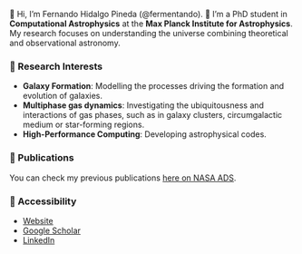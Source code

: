 👋 Hi, I’m Fernando Hidalgo Pineda (@fermentando).
🌱 I’m a PhD student in **Computational Astrophysics** at the **Max Planck Institute for Astrophysics**. My research focuses on understanding the universe combining theoretical and observational astronomy.

### 🧠 Research Interests
- **Galaxy Formation**: Modelling the processes driving the formation and evolution of galaxies.
- **Multiphase gas dynamics**: Investigating the ubiquitousness and interactions of gas phases, such as in galaxy clusters, circumgalactic medium or star-forming regions.
- **High-Performance Computing**: Developing astrophysical codes.

### 📄 Publications
You can check my previous publications [here on NASA ADS](https://ui.adsabs.harvard.edu/search/fq=%7B!type%3Daqp%20v%3D%24fq_database%7D&fq_database=(database%3Aastronomy%20OR%20database%3Aphysics)&p_=0&q=%20author%3A%22fernando%20hidalgo-pineda%22&sort=date%20desc%2C%20bibcode%20desc).

### 🌌 Accessibility
- [Website](https://fermentando.github.io/)
- [Google Scholar](https://scholar.google.com/citations?view_op=list_works&hl=en&user=pgbziCYAAAAJ)
- [LinkedIn](https://www.linkedin.com/in/fernando-hidalgo-pineda-8a6127205)


<!--
**fermentando/fermentando** is a ✨ _special_ ✨ repository because its `README.md` (this file) appears on your GitHub profile.

Here are some ideas to get you started:

- 🔭 I’m currently working on ...
- 🌱 I’m currently learning ...
- 👯 I’m looking to collaborate on ...
- 🤔 I’m looking for help with ...
- 💬 Ask me about ...
- 📫 How to reach me: ...
- 😄 Pronouns: ...
- ⚡ Fun fact: ...
-->

